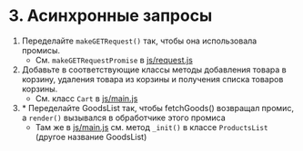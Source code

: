 # 3. Асинхронные запросы

1. Переделайте `makeGETRequest()` так, чтобы она использовала промисы.
   * См. `makeGETRequestPromise` в [js/request.js](https://github.com/Roma-EDU/gb-js-pro/blob/master/lesson-03/js/request.js)
1. Добавьте в соответствующие классы методы добавления товара в корзину, удаления товара из корзины и получения списка товаров корзины.
   * См. класс `Cart` в [js/main.js](https://github.com/Roma-EDU/gb-js-pro/blob/master/lesson-03/js/main.js)
1. \* Переделайте GoodsList так, чтобы fetchGoods() возвращал промис, а `render()` вызывался в обработчике этого промиса
   * Там же в [js/main.js](https://github.com/Roma-EDU/gb-js-pro/blob/master/lesson-03/js/main.js) см. метод `_init()` в классе `ProductsList` (другое название GoodsList) 
